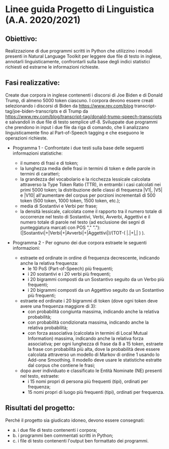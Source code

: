 # Linee guida Progetto di Linguistica (A.A. 2020/2021)

## Obiettivo:
Realizzazione di due programmi scritti in Python che utilizzino i moduli presenti in Natural Language Toolkit per leggere due file di testo in inglese, annotarli linguisticamente, confrontarli sulla base degli indici statistici richiesti ed estrarne le informazioni richieste.

## Fasi realizzative:
Create due corpora in inglese contenenti i discorsi di Joe Biden e di Donald Trump, di almeno 5000 token ciascuno. I corpora devono essere creati selezionando i discorsi di Biden da https://www.rev.com/blog transcript-tag/joe-biden-transcripts e di Trump da https://www.rev.com/blog/transcript-tag/donald-trump-speech-transcripts e salvandoli in due file di testo semplice utf-8. Sviluppate due programmi che prendono in input i due file da riga di comando, che li analizzano linguisticamente fino al Part-of-Speech tagging e che eseguono le operazioni richieste.

- Programma 1 - Confrontate i due testi sulla base delle seguenti informazioni statistiche:
	- il numero di frasi e di token;
	- la lunghezza media delle frasi in termini di token e delle parole in termini di caratteri;
	- la grandezza del vocabolario e la ricchezza lessicale calcolata attraverso la Type Token Ratio (TTR), in entrambi i casi calcolati nei primi 5000 token; la distribuzione delle classi di frequenza |V1|, |V5| e |V10| all'aumentare del corpus per porzioni incrementali di 500 token (500 token, 1000 token, 1500 token, etc.);
	- media di Sostantivi e Verbi per frase;
	- la densità lessicale, calcolata come il rapporto tra il numero totale di occorrenze nel testo di Sostantivi, Verbi, Avverbi, Aggettivi e il numero totale di parole nel testo (ad esclusione dei segni di punteggiatura marcati con POS "," "."): (|Sostantivi|+|Verbi|+|Avverbi|+|Aggettivi|)/(TOT-( |.|+|,| ) ).

- Programma 2 - Per ognuno dei due corpora estraete le seguenti informazioni:
	- estraete ed ordinate in ordine di frequenza decrescente, indicando anche la relativa frequenza:
		- le 10 PoS (Part-of-Speech) più frequenti;
		- i 20 sostantivi e i 20 verbi più frequenti;
		- i 20 bigrammi composti da un Sostantivo seguito da un Verbo più frequenti;
		- i 20 bigrammi composti da un Aggettivo seguito da un Sostantivo più frequenti;
	- estraete ed ordinate i 20 bigrammi di token (dove ogni token deve avere una frequenza maggiore di 3):
		- con probabilità congiunta massima, indicando anche la relativa probabilità;
		- con probabilità condizionata massima, indicando anche la relativa probabilità;
		- con forza associativa (calcolata in termini di Local Mutual Information) massima, indicando anche la relativa forza associativa; per ogni lunghezza di frase da 8 a 15 token, estraete la frase con probabilità più alta, dove la probabilità deve essere calcolata attraverso un modello di Markov di ordine 1 usando lo Add-one Smoothing. Il modello deve usare le statistiche estratte dal corpus che contiene le frasi;
	- dopo aver individuato e classificato le Entità Nominate (NE) presenti nel testo, estraete:
		- i 15 nomi propri di persona più frequenti (tipi), ordinati per frequenza;
		- 15 nomi propri di luogo più frequenti (tipi), ordinati per frequenza.

## Risultati del progetto:
Perché il progetto sia giudicato idoneo, devono essere consegnati:
- a. i due file di testo contenenti i corpora;
- b. i programmi ben commentati scritti in Python;
- c. i file di testo contenenti l'output ben formattato dei programmi.